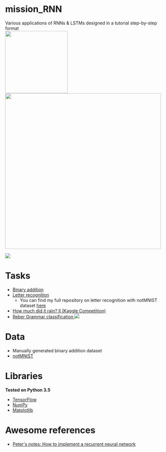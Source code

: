 # mission_RNN
Various applications of RNNs &amp; LSTMs designed in a tutorial step-by-step format
</br>
<img src="https://upload.wikimedia.org/wikipedia/commons/thumb/1/11/TensorFlowLogo.svg/2000px-TensorFlowLogo.svg.png" width=200>
<img src="https://www.researchgate.net/profile/Xiaofeng_Yuan4/publication/331421650/figure/fig2/AS:771405641695233@1560928845927/The-structure-of-the-LSTM-unit.png" width=500>

<img src="https://upload.wikimedia.org/wikipedia/commons/b/b5/Recurrent_neural_network_unfold.svg">

# Tasks
- <a href="https://github.com/AmmarRashed/LSTM4fun/blob/master/binary_addition.ipynb">Binary addition</a>
- <a href="https://github.com/AmmarRashed/LSTM4fun/blob/master/letter_recognition.ipynb">Letter recognition</a>
    - You can find my full repository on letter recognition with notMNIST dataset <a href="https://github.com/AmmarRashed/notMNIST"> here</a>
- <a href="http://nbviewer.jupyter.org/github/AmmarRashed/mission_RNN/blob/master/How%20much%20did%20it%20rain/models.ipynb"> How much did it rain? II (Kaggle Competition)</a>
- <a href="https://github.com/AmmarRashed/mission_RNN/blob/master/Reber%20Grammar.ipynb">Reber Grammar classification
<img src="https://github.com/AmmarRashed/mission_RNN/raw/a1a670928becd35de1952b1db0707ee0b161b9b5/misc/embedded.gif"></a>

# Data
- Manually generated binary addition dataset
- <a href="http://yaroslavvb.com/upload/notMNIST/"> notMNIST </a>

# Libraries
**Tested on Python 3.5**

- <a href="https://www.tensorflow.org/"> TensorFlow </a>
- <a href="http://www.numpy.org/"> NumPy </a>
- <a href="https://matplotlib.org/"> Matplotlib</a>

# Awesome references

- <a href="http://peterroelants.github.io/posts/rnn_implementation_part02/">
    Peter's notes: How to implement a recurrent neural network
</a>
